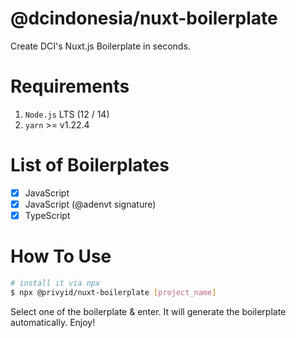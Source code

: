 # @dcindonesia/nuxt-boilerplate

Create DCI's Nuxt.js Boilerplate in seconds.

# Requirements

1. `Node.js` LTS (12 / 14)
2. `yarn` >= v1.22.4

# List of Boilerplates

- [x] JavaScript
- [x] JavaScript (@adenvt signature)
- [x] TypeScript

# How To Use

```bash
# install it via npx
$ npx @privyid/nuxt-boilerplate [project_name]
```

Select one of the boilerplate & enter. It will generate the boilerplate automatically. Enjoy!
